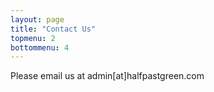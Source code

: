 ```yaml
---
layout: page
title: "Contact Us"
topmenu: 2
bottommenu: 4
---
```

Please email us at admin[at]halfpastgreen.com
